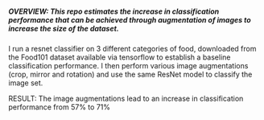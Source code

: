 ##### OVERVIEW: This repo estimates the increase in classification performance that can be achieved through augmentation of images to increase the size of the dataset.

I run a resnet classifier on 3 different categories of food, downloaded from the Food101 dataset available via tensorflow to establish a baseline classification performance. I then perform various image augmentations (crop, mirror and rotation) and use the same ResNet model to classify the image set.

RESULT: The image augmentations lead to an increase in classification performance from 57% to 71%
